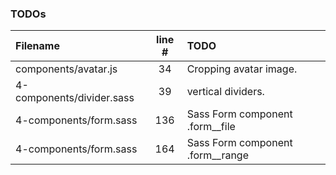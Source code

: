 ### TODOs
| Filename | line # | TODO
|:------|:------:|:------
| components/avatar.js | 34 | Cropping avatar image.
| 4-components/divider.sass | 39 | vertical dividers.
| 4-components/form.sass | 136 | Sass Form component .form__file
| 4-components/form.sass | 164 | Sass Form component .form__range